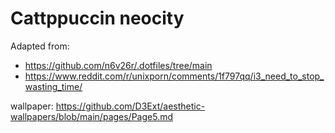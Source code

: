 # Cattppuccin neocity

Adapted from: 
- https://github.com/n6v26r/.dotfiles/tree/main
- https://www.reddit.com/r/unixporn/comments/1f797qq/i3_need_to_stop_wasting_time/

wallpaper: https://github.com/D3Ext/aesthetic-wallpapers/blob/main/pages/Page5.md
